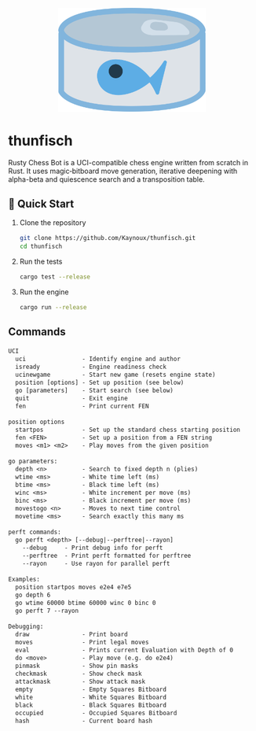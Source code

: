 <p align="center">
  <img src="https://github.com/Kaynoux/thunfisch/blob/master/logo.png" alt="logo" width="300"/>
</p>

# thunfisch

Rusty Chess Bot is a UCI-compatible chess engine written from scratch in Rust. It uses magic‐bitboard move generation, iterative deepening with alpha-beta and quiescence search and a transposition table.

## 🚀 Quick Start

1. Clone the repository

   ```bash
   git clone https://github.com/Kaynoux/thunfisch.git
   cd thunfisch
   ```

2. Run the tests

   ```bash
   cargo test --release
   ```

3. Run the engine

   ```bash
   cargo run --release
   ```

## Commands
```Basic commands
UCI
  uci                - Identify engine and author
  isready            - Engine readiness check
  ucinewgame         - Start new game (resets engine state)
  position [options] - Set up position (see below)
  go [parameters]    - Start search (see below)
  quit               - Exit engine
  fen                - Print current FEN

position options
  startpos           - Set up the standard chess starting position
  fen <FEN>          - Set up a position from a FEN string
  moves <m1> <m2>    - Play moves from the given position

go parameters:
  depth <n>          - Search to fixed depth n (plies)
  wtime <ms>         - White time left (ms)
  btime <ms>         - Black time left (ms)
  winc <ms>          - White increment per move (ms)
  binc <ms>          - Black increment per move (ms)
  movestogo <n>      - Moves to next time control
  movetime <ms>      - Search exactly this many ms

perft commands:
  go perft <depth> [--debug|--perftree|--rayon]
    --debug     - Print debug info for perft
    --perftree  - Print perft formatted for perftree
    --rayon     - Use rayon for parallel perft

Examples:
  position startpos moves e2e4 e7e5
  go depth 6
  go wtime 60000 btime 60000 winc 0 binc 0
  go perft 7 --rayon

Debugging:
  draw               - Print board
  moves              - Print legal moves
  eval               - Prints current Evaluation with Depth of 0
  do <move>          - Play move (e.g. do e2e4)
  pinmask            - Show pin masks
  checkmask          - Show check mask
  attackmask         - Show attack mask
  empty              - Empty Squares Bitboard
  white              - White Squares Bitboard
  black              - Black Squares Bitboard
  occupied           - Occupied Squares Bitboard
  hash               - Current board hash
```
